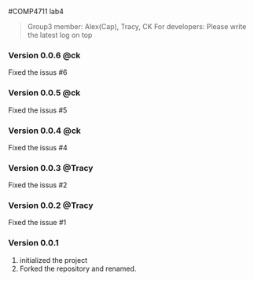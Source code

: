 #COMP4711 lab4
> Group3 member: Alex(Cap), Tracy, CK
> For developers:
> Please write the latest log on top


### Version 0.0.6 @ck
Fixed the issus #6

### Version 0.0.5 @ck
Fixed the issus #5

### Version 0.0.4 @ck
Fixed the issus #4

### Version 0.0.3 @Tracy
Fixed the issus #2

### Version 0.0.2 @Tracy
Fixed the issue #1

### Version 0.0.1 
1. initialized the project
2. Forked the repository and renamed.
